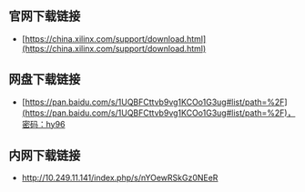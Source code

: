 ## 官网下载链接

- [https://china.xilinx.com/support/download.html](https://china.xilinx.com/support/download.html)

## 网盘下载链接

- [https://pan.baidu.com/s/1UQBFCttvb9vg1KCOo1G3ug#list/path=%2F](https://pan.baidu.com/s/1UQBFCttvb9vg1KCOo1G3ug#list/path=%2F)，密码：hy96

## 内网下载链接

- http://10.249.11.141/index.php/s/nYOewRSkGz0NEeR

